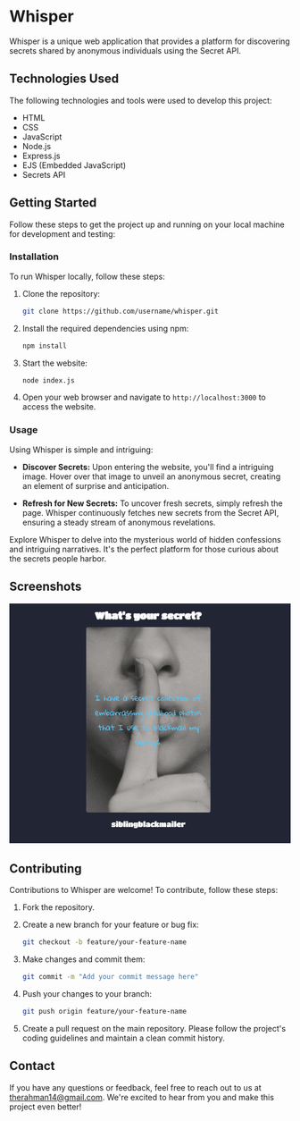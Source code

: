 # Whisper

Whisper is a unique web application that provides a platform for discovering secrets shared by anonymous individuals using the Secret API.

## Technologies Used

The following technologies and tools were used to develop this project:

- HTML
- CSS
- JavaScript
- Node.js
- Express.js
- EJS (Embedded JavaScript)
- Secrets API

## Getting Started

Follow these steps to get the project up and running on your local machine for development and testing:

### Installation

To run Whisper locally, follow these steps:

1. Clone the repository:

   ```bash
   git clone https://github.com/username/whisper.git
   ```

2. Install the required dependencies using npm:

   ```bash
   npm install
   ```

3. Start the website:

   ```bash
   node index.js
   ```

4. Open your web browser and navigate to `http://localhost:3000` to access the website.

### Usage

Using Whisper is simple and intriguing:

- **Discover Secrets:**
  Upon entering the website, you'll find a intriguing image. Hover over that image to unveil an anonymous secret, creating an element of surprise and anticipation.

- **Refresh for New Secrets:**
  To uncover fresh secrets, simply refresh the page. Whisper continuously fetches new secrets from the Secret API, ensuring a steady stream of anonymous revelations.

Explore Whisper to delve into the mysterious world of hidden confessions and intriguing narratives. It's the perfect platform for those curious about the secrets people harbor.

## Screenshots

![Homepage](/Homepage.png)

## Contributing

Contributions to Whisper are welcome! To contribute, follow these steps:

1. Fork the repository.
2. Create a new branch for your feature or bug fix:

   ```bash
   git checkout -b feature/your-feature-name
   ```

3. Make changes and commit them:

   ```bash
   git commit -m "Add your commit message here"
   ```

4. Push your changes to your branch:

   ```bash
   git push origin feature/your-feature-name
   ```

5. Create a pull request on the main repository. Please follow the project's coding guidelines and maintain a clean commit history.

## Contact

If you have any questions or feedback, feel free to reach out to us at therahman14@gmail.com. We're excited to hear from you and make this project even better!
